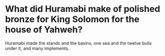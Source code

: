 # What did Huramabi make of polished bronze for King Solomon for the house of Yahweh?

Huramabi made the stands and the basins, one sea and the twelve bulls under it, and many implements.
